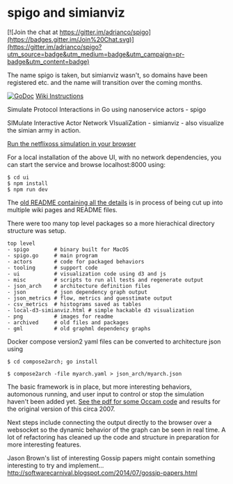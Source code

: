 spigo and simianviz
===================

[![Join the chat at https://gitter.im/adrianco/spigo](https://badges.gitter.im/Join%20Chat.svg)](https://gitter.im/adrianco/spigo?utm_source=badge&utm_medium=badge&utm_campaign=pr-badge&utm_content=badge)

The name spigo is taken, but simianviz wasn't, so domains have been registered etc. and the name will transition over the coming months.

[![GoDoc](https://godoc.org/github.com/adrianco/spigo?status.svg)](https://godoc.org/github.com/adrianco/spigo) [Wiki Instructions](https://github.com/adrianco/spigo/wiki)

Simulate Protocol Interactions in Go using nanoservice actors - spigo

SIMulate Interactive Actor Network VIsualiZation - simianviz - also visualize the simian army in action.

[Run the netflixoss simulation in your browser](http://simianviz.surge.sh/netflixoss)

For a local installation of the above UI, with no network dependencies, you can start the service and browse localhost:8000 using:
```
$ cd ui
$ npm install
$ npm run dev
```

The [old README containing all the details](OLDREADME.md) is in
process of being cut up into multiple wiki pages and README files.

There were too many top level packages so a more hierachical directory
structure was setup.

```
top level
- spigo        # binary built for MacOS
- spigo.go     # main program
- actors       # code for packaged behaviors
- tooling      # support code
- ui           # visualization code using d3 and js
- misc         # scripts to run all tests and regenerate output
- json_arch    # architecture definition files
- json         # json dependency graph output
- json_metrics # flow, metrics and guesstimate output
- csv_metrics  # histograms saved as tables
- local-d3-simianviz.html # simple hackable d3 visualization
- png          # images for readme
- archived     # old files and packages
- gml          # old graphml dependency graphs
```

Docker compose version2 yaml files can be converted to architecture json using
```
$ cd compose2arch; go install

$ compose2arch -file myarch.yaml > json_arch/myarch.json
```

The basic framework is in place, but more interesting behaviors, automonous running, and user input to control or stop the simulation haven't been added yet. [See the pdf for some Occam code](misc/SkypeSim07.pdf) and results for the original version of this circa 2007.

Next steps include connecting the output directly to the browser over a websocket so the dynamic behavior of the graph can be seen in real time. A lot of refactoring has cleaned up the code and structure in preparation for more interesting features.

Jason Brown's list of interesting Gossip papers might contain something interesting to try and implement... http://softwarecarnival.blogspot.com/2014/07/gossip-papers.html
